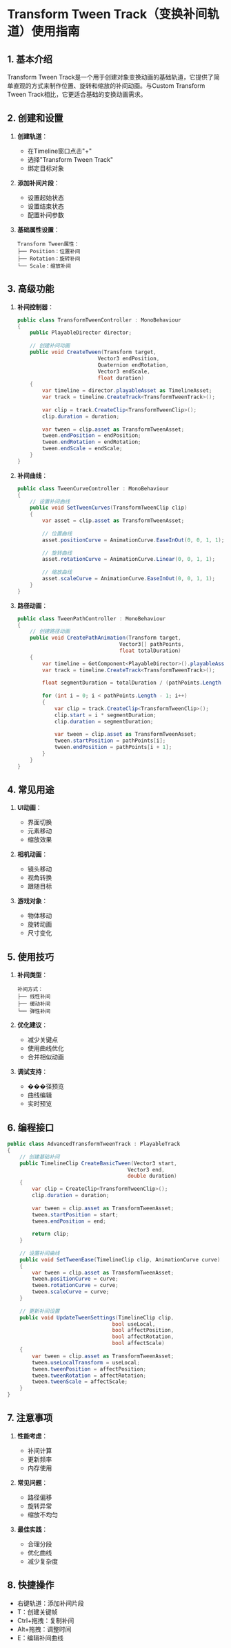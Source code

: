 # Transform Tween Track（变换补间轨道）使用指南

## 1. 基本介绍
Transform Tween Track是一个用于创建对象变换动画的基础轨道，它提供了简单直观的方式来制作位置、旋转和缩放的补间动画。与Custom Transform Tween Track相比，它更适合基础的变换动画需求。

## 2. 创建和设置
1. **创建轨道**：
   - 在Timeline窗口点击"+"
   - 选择"Transform Tween Track"
   - 绑定目标对象

2. **添加补间片段**：
   - 设置起始状态
   - 设置结束状态
   - 配置补间参数

3. **基础属性设置**：
   ```
   Transform Tween属性：
   ├── Position：位置补间
   ├── Rotation：旋转补间
   └── Scale：缩放补间
   ```

## 3. 高级功能
1. **补间控制器**：
   ```csharp
   public class TransformTweenController : MonoBehaviour
   {
       public PlayableDirector director;
       
       // 创建补间动画
       public void CreateTween(Transform target,
                             Vector3 endPosition,
                             Quaternion endRotation,
                             Vector3 endScale,
                             float duration)
       {
           var timeline = director.playableAsset as TimelineAsset;
           var track = timeline.CreateTrack<TransformTweenTrack>();
           
           var clip = track.CreateClip<TransformTweenClip>();
           clip.duration = duration;
           
           var tween = clip.asset as TransformTweenAsset;
           tween.endPosition = endPosition;
           tween.endRotation = endRotation;
           tween.endScale = endScale;
       }
   }
   ```

2. **补间曲线**：
   ```csharp
   public class TweenCurveController : MonoBehaviour
   {
       // 设置补间曲线
       public void SetTweenCurves(TransformTweenClip clip)
       {
           var asset = clip.asset as TransformTweenAsset;
           
           // 位置曲线
           asset.positionCurve = AnimationCurve.EaseInOut(0, 0, 1, 1);
           
           // 旋转曲线
           asset.rotationCurve = AnimationCurve.Linear(0, 0, 1, 1);
           
           // 缩放曲线
           asset.scaleCurve = AnimationCurve.EaseInOut(0, 0, 1, 1);
       }
   }
   ```

3. **路径动画**：
   ```csharp
   public class TweenPathController : MonoBehaviour
   {
       // 创建路径动画
       public void CreatePathAnimation(Transform target,
                                    Vector3[] pathPoints,
                                    float totalDuration)
       {
           var timeline = GetComponent<PlayableDirector>().playableAsset as TimelineAsset;
           var track = timeline.CreateTrack<TransformTweenTrack>();
           
           float segmentDuration = totalDuration / (pathPoints.Length - 1);
           
           for (int i = 0; i < pathPoints.Length - 1; i++)
           {
               var clip = track.CreateClip<TransformTweenClip>();
               clip.start = i * segmentDuration;
               clip.duration = segmentDuration;
               
               var tween = clip.asset as TransformTweenAsset;
               tween.startPosition = pathPoints[i];
               tween.endPosition = pathPoints[i + 1];
           }
       }
   }
   ```

## 4. 常见用途
1. **UI动画**：
   - 界面切换
   - 元素移动
   - 缩放效果

2. **相机动画**：
   - 镜头移动
   - 视角转换
   - 跟随目标

3. **游戏对象**：
   - 物体移动
   - 旋转动画
   - 尺寸变化

## 5. 使用技巧
1. **补间类型**：
   ```
   补间方式：
   ├── 线性补间
   ├── 缓动补间
   └── 弹性补间
   ```

2. **优化建议**：
   - 减少关键点
   - 使用曲线优化
   - 合并相似动画

3. **调试支持**：
   - ���径预览
   - 曲线编辑
   - 实时预览

## 6. 编程接口
```csharp
public class AdvancedTransformTweenTrack : PlayableTrack
{
    // 创建基础补间
    public TimelineClip CreateBasicTween(Vector3 start,
                                       Vector3 end,
                                       double duration)
    {
        var clip = CreateClip<TransformTweenClip>();
        clip.duration = duration;
        
        var tween = clip.asset as TransformTweenAsset;
        tween.startPosition = start;
        tween.endPosition = end;
        
        return clip;
    }
    
    // 设置补间曲线
    public void SetTweenEase(TimelineClip clip, AnimationCurve curve)
    {
        var tween = clip.asset as TransformTweenAsset;
        tween.positionCurve = curve;
        tween.rotationCurve = curve;
        tween.scaleCurve = curve;
    }
    
    // 更新补间设置
    public void UpdateTweenSettings(TimelineClip clip,
                                  bool useLocal,
                                  bool affectPosition,
                                  bool affectRotation,
                                  bool affectScale)
    {
        var tween = clip.asset as TransformTweenAsset;
        tween.useLocalTransform = useLocal;
        tween.tweenPosition = affectPosition;
        tween.tweenRotation = affectRotation;
        tween.tweenScale = affectScale;
    }
}
```

## 7. 注意事项
1. **性能考虑**：
   - 补间计算
   - 更新频率
   - 内存使用

2. **常见问题**：
   - 路径偏移
   - 旋转异常
   - 缩放不均匀

3. **最佳实践**：
   - 合理分段
   - 优化曲线
   - 减少复杂度

## 8. 快捷操作
- 右键轨道：添加补间片段
- T：创建关键帧
- Ctrl+拖拽：复制补间
- Alt+拖拽：调整时间
- E：编辑补间曲线 